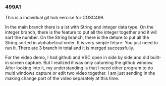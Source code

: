 ### 499A1

This is a individual git hub eercise for COSC499.

In the main branch there is a ist with String and integer data type.
On the integer branch, there is the feature to put all the integer together and it will sort the number.
On the String branch, there is the deture to put all the String sorted in alphabetical order.
It is very simple feture. You just need to run it. 
There are 3 branch in total and it is merged successfully.

For the video demo, I had github and VSC open in side by side and did built-in screen capture.
But I realized it was only catureing the github window. 
After looking into it, my understanding is that I need other program to do multi windows capture or edit two video together.
I am just sending in the making change part of the video separately at this time. 
